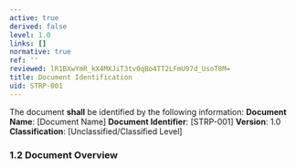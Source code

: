 ```yaml
---
active: true
derived: false
level: 1.0
links: []
normative: true
ref: ''
reviewed: lR1BXwYmR_kX4MXJiT3tv0qBo4TT2LFmU97d_UsoT8M=
title: Document Identification
uid: STRP-001
---
```


The document **shall** be identified by the following information:
**Document Name**: [Document Name]
**Document Identifier**: [STRP-001]
**Version**: 1.0
**Classification**: [Unclassified/Classified Level]

### 1.2 Document Overview